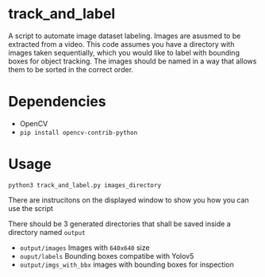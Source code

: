 # track_and_label
A script to automate image dataset labeling. Images are asusmed to be extracted from a video. This code assumes you have a directory with images taken sequentially, which you would like to label with bounding boxes for object tracking. The images should be named in a way that allows them to be sorted in the correct order.

# Dependencies
* OpenCV
* `pip install opencv-contrib-python`
# Usage
```
python3 track_and_label.py images_directory
```
There are instrucitons on the displayed window to show you how you can use the script

There should be 3 generated directories that shall be saved inside a directory named `output`
* `output/images` Images with `640x640` size
* `ouput/labels` Bounding boxes compatibe with Yolov5
* `output/imgs_with_bbx` images with bounding boxes for inspection
